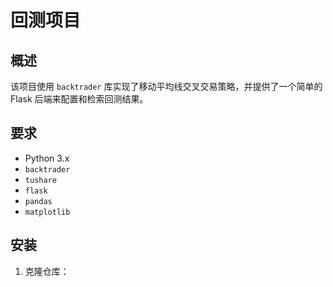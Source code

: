 # 回测项目

## 概述

该项目使用 `backtrader` 库实现了移动平均线交叉交易策略，并提供了一个简单的 Flask 后端来配置和检索回测结果。

## 要求

- Python 3.x
- `backtrader`
- `tushare`
- `flask`
- `pandas`
- `matplotlib`

## 安装

1. 克隆仓库：





